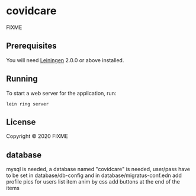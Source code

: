 # covidcare

FIXME

## Prerequisites

You will need [Leiningen][] 2.0.0 or above installed.

[leiningen]: https://github.com/technomancy/leiningen

## Running

To start a web server for the application, run:

    lein ring server

## License

Copyright © 2020 FIXME

## database

mysql is needed, a database named "covidcare" is needed, user/pass have to be set in database/db-config and in database/migratus-conf.edn
add profile pics for users
list item anim by css
add buttons at the end of the items